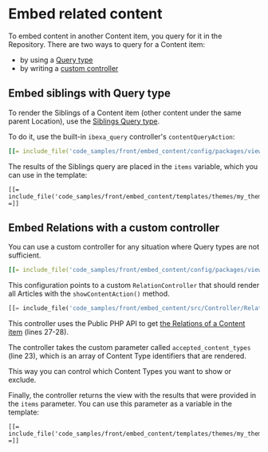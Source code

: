 # Embed related content

To embed content in another Content item, you query for it in the Repository.
There are two ways to query for a Content item:

- by using a [Query type](#embed-siblings-with-query-type)
- by writing a [custom controller](#embed-relations-with-a-custom-controller)

## Embed siblings with Query type

To render the Siblings of a Content item (other content under the same parent Location), use the [Siblings Query type](../queries_and_controllers/built-in_query_types.md#siblings).

To do it, use the built-in `ibexa_query` controller's `contentQueryAction`:

``` yaml
[[= include_file('code_samples/front/embed_content/config/packages/views.yaml', 8, 23) =]]
```

The results of the Siblings query are placed in the `items` variable, which you can use in the template:

``` html+twig
[[= include_file('code_samples/front/embed_content/templates/themes/my_theme/full/blog_post.html.twig') =]]
```

## Embed Relations with a custom controller

You can use a custom controller for any situation where Query types are not sufficient.

``` yaml
[[= include_file('code_samples/front/embed_content/config/packages/views.yaml', 23, 30) =]]
```

This configuration points to a custom `RelationController` that should render all Articles with the `showContentAction()` method.

``` php hl_lines="23 27 28"
[[= include_file('code_samples/front/embed_content/src/Controller/RelationController.php') =]]
```

This controller uses the Public PHP API to get [the Relations of a Content item](../../../api/public_php_api_browsing.md#relations) (lines 27-28).

The controller takes the custom parameter called `accepted_content_types` (line 23),
which is an array of Content Type identifiers that are rendered.

This way you can control which Content Types you want to show or exclude.

Finally, the controller returns the view with the results that were provided in the `items` parameter.
You can use this parameter as a variable in the template:

``` html+twig
[[= include_file('code_samples/front/embed_content/templates/themes/my_theme/full/article.html.twig') =]]
```
